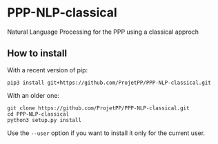 # PPP-NLP-classical

Natural Language Processing for the PPP using a classical approch

## How to install

With a recent version of pip:

```
pip3 install git+https://github.com/ProjetPP/PPP-NLP-classical.git
```

With an older one:

```
git clone https://github.com/ProjetPP/PPP-NLP-classical.git
cd PPP-NLP-classical
python3 setup.py install
```

Use the `--user` option if you want to install it only for the current user.
